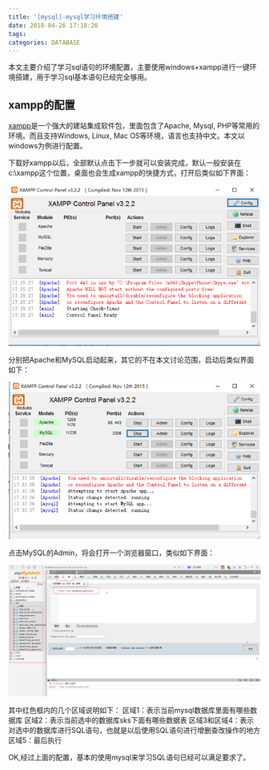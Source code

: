 ```yaml
---
title: '[mysql]-mysql学习环境搭建'
date: 2018-04-26 17:18:26
tags:
categories: DATABASE
---
```


本文主要介绍了学习sql语句的环境配置，主要使用windows+xampp进行一键环境搭建，用于学习sql基本语句已经完全够用。

<!--more-->

## xampp的配置

[xampp](!https://www.apachefriends.org/zh_cn/index.html)是一个强大的建站集成软件包，里面包含了Apache, Mysql, PHP等常用的环境。而且支持Windows, Linux, Mac OS等环境，语言也支持中文。本文以windows为例进行配置。

下载好xampp以后，全部默认点击下一步就可以安装完成，默认一般安装在c:\xampp这个位置，桌面也会生成xampp的快捷方式，打开后类似如下界面：

![xampp-startup](mysql-config/xampp-startup.png)

分别把Apache和MySQL启动起来，其它的不在本文讨论范围，启动后类似界面如下：

![xampp-mysql](mysql-config/xampp-mysql.png)

点击MySQL的Admin，将会打开一个浏览器窗口，类似如下界面：

![xampp-phpmyadmin](mysql-config/xampp-phpmyadmin.png)

其中红色框内的几个区域说明如下：
区域1：表示当前mysql数据库里面有哪些数据库
区域2：表示当前选中的数据库sks下面有哪些数据表
区域3和区域4：表示对选中的数据库进行SQL语句，也就是以后使用SQL语句进行增删查改操作的地方
区域5：最后执行

OK,经过上面的配置，基本的使用mysql来学习SQL语句已经可以满足要求了。
